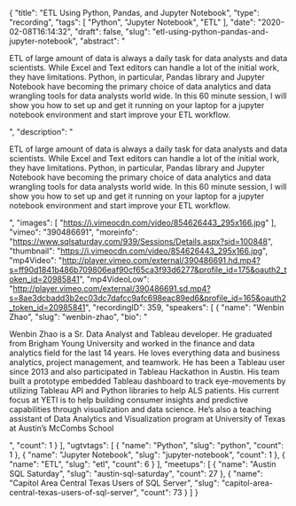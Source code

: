 {
  "title": "ETL Using Python, Pandas, and Jupyter Notebook",
  "type": "recording",
  "tags": [
    "Python",
    "Jupyter Notebook",
    "ETL"
  ],
  "date": "2020-02-08T16:14:32",
  "draft": false,
  "slug": "etl-using-python-pandas-and-jupyter-notebook",
  "abstract": "<p>ETL of large amount of data is always a daily task for data analysts and data scientists. While Excel and Text editors can handle a lot of the initial work, they have limitations. Python, in particular, Pandas library and Jupyter Notebook have becoming the primary choice of data analytics and data wrangling tools for data analysts world wide. In this 60 minute session, I will show you how to set up and get it running on your laptop for a jupyter notebook environment and start improve your ETL workflow.</p>",
  "description": "<p>ETL of large amount of data is always a daily task for data analysts and data scientists. While Excel and Text editors can handle a lot of the initial work, they have limitations. Python, in particular, Pandas library and Jupyter Notebook have becoming the primary choice of data analytics and data wrangling tools for data analysts world wide. In this 60 minute session, I will show you how to set up and get it running on your laptop for a jupyter notebook environment and start improve your ETL workflow.</p>",
  "images": [
    "https://i.vimeocdn.com/video/854626443_295x166.jpg"
  ],
  "vimeo": "390486691",
  "moreinfo": "https://www.sqlsaturday.com/939/Sessions/Details.aspx?sid=100848",
  "thumbnail": "https://i.vimeocdn.com/video/854626443_295x166.jpg",
  "mp4Video": "http://player.vimeo.com/external/390486691.hd.mp4?s=ff90d1841b486b709806eaf90cf65ca3f93d6277&profile_id=175&oauth2_token_id=20985841",
  "mp4VideoLow": "http://player.vimeo.com/external/390486691.sd.mp4?s=8ae3dcbadd3b2ec03dc7dafcc9afc698eac89ed6&profile_id=165&oauth2_token_id=20985841",
  "recordingID": 359,
  "speakers": [
    {
      "name": "Wenbin Zhao",
      "slug": "wenbin-zhao",
      "bio": "<p>Wenbin Zhao is a Sr. Data Analyst and Tableau developer. He graduated from Brigham Young University and worked in the finance and data analytics field for the last 14 years. He loves everything data and business analytics, project management, and teamwork. He has been a Tableau user since 2013 and also participated in Tableau Hackathon in Austin. His team built a prototype embedded Tableau dashboard to track eye-movements by utilizing Tableau API and Python libraries to help ALS patients. His current focus at YETI is to help building consumer insights and predictive capabilities through visualization and data science. He’s also a teaching assistant of Data Analytics and Visualization program at University of Texas at Austin’s McCombs School</p>",
      "count": 1
    }
  ],
  "ugtvtags": [
    {
      "name": "Python",
      "slug": "python",
      "count": 1
    },
    {
      "name": "Jupyter Notebook",
      "slug": "jupyter-notebook",
      "count": 1
    },
    {
      "name": "ETL",
      "slug": "etl",
      "count": 6
    }
  ],
  "meetups": [
    {
      "name": "Austin SQL Saturday",
      "slug": "austin-sql-saturday",
      "count": 27
    },
    {
      "name": "Capitol Area Central Texas Users of SQL Server",
      "slug": "capitol-area-central-texas-users-of-sql-server",
      "count": 73
    }
  ]
}